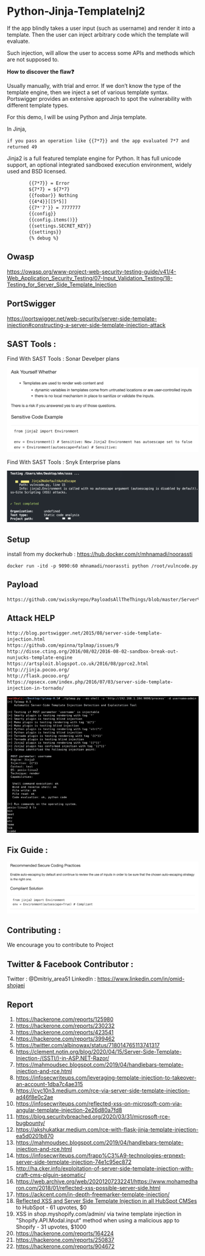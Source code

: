 # Python-Jinja-TemplateInj2

If the app blindly takes a user input (such as username) and render it into a template. Then the user can inject arbitrary code which the template will evaluate.

Such injection, will allow the user to access some APIs and methods which are not supposed to.

**How to discover the flaw❓**

Usually manually, with trial and error. If we don’t know the type of the template engine, then we inject a set of various template syntax. Portswigger provides an extensive approach to spot the vulnerability with different template types.

For this demo, I will be using Python and Jinja template.

In Jinja, 

    if you pass an operation like {{7*7}} and the app evaluated 7*7 and returned 49


Jinja2 is a full featured template engine for Python. It has full unicode support, an optional integrated sandboxed execution environment, widely used and BSD licensed.

            {{7*7}} = Error
            ${7*7} = ${7*7}
            {{foobar}} Nothing
            {{4*4}}[[5*5]]
            {{7*'7'}} = 7777777
            {{config}}
            {{config.items()}}
            {{settings.SECRET_KEY}}
            {{settings}}
            {% debug %}
            
## Owasp

https://owasp.org/www-project-web-security-testing-guide/v41/4-Web_Application_Security_Testing/07-Input_Validation_Testing/18-Testing_for_Server_Side_Template_Injection

## PortSwigger

https://portswigger.net/web-security/server-side-template-injection#constructing-a-server-side-template-injection-attack

## SAST Tools : 


Find With SAST Tools : Sonar Develper plans


![Getting Started](68.png)



Find With SAST Tools : Snyk Enterprise plans

![Getting Started](69.png)




## Setup

install from my dockerhub : https://hub.docker.com/r/mhnamadi/noorassti


    docker run -itd -p 9090:60 mhnamadi/noorassti python /root/vulncode.py


## Payload 

    https://github.com/swisskyrepo/PayloadsAllTheThings/blob/master/Server%20Side%20Template%20Injection/Intruder/ssti.fuzz

## Attack HELP

    http://blog.portswigger.net/2015/08/server-side-template-injection.html
    https://github.com/epinna/tplmap/issues/9
    http://disse.cting.org/2016/08/02/2016-08-02-sandbox-break-out-nunjucks-template-engine
    https://artsploit.blogspot.co.uk/2016/08/pprce2.html
    http://jinja.pocoo.org/
    http://flask.pocoo.org/
    https://opsecx.com/index.php/2016/07/03/server-side-template-injection-in-tornado/



![Getting Started](66.png)

## Fix Guide :  

![Getting Started](67.png)


## Contributing : 
 
We encourage you to contribute to Project

## Twitter & Facebook Contributor :

Twitter : @Dmitriy_area51
LinkedIn : https://www.linkedin.com/in/omid-shojaei

  
## Report 


1. https://hackerone.com/reports/125980
2. https://hackerone.com/reports/230232
3. https://hackerone.com/reports/423541
4. https://hackerone.com/reports/399462
5. https://twitter.com/albinowax/status/718014765113741317
6. https://clement.notin.org/blog/2020/04/15/Server-Side-Template-Injection-/(SSTI/)-in-ASP.NET-Razor/
7. https://mahmoudsec.blogspot.com/2019/04/handlebars-template-injection-and-rce.html
8. https://infosecwriteups.com/leveraging-template-injection-to-takeover-an-account-1dba7c4ae315
9. https://cyc10n3.medium.com/rce-via-server-side-template-injection-ad46f8e0c2ae
10. https://infosecwriteups.com/reflected-xss-on-microsoft-com-via-angular-template-injection-2e26d80a7fd8
11. https://blog.securitybreached.org/2020/03/31/microsoft-rce-bugbounty/
12. https://akshukatkar.medium.com/rce-with-flask-jinja-template-injection-ea5d0201b870
13. https://mahmoudsec.blogspot.com/2019/04/handlebars-template-injection-and-rce.html
14. https://infosecwriteups.com/frapp%C3%A9-technologies-erpnext-server-side-template-injection-74e1c95ec872
15. http://ha.cker.info/exploitation-of-server-side-template-injection-with-craft-cms-plguin-seomatic/
16. https://web.archive.org/web/20201207232241/https://www.mohamedharon.com/2018/01/reflected-xss-possible-server-side.html
17. https://ackcent.com/in-depth-freemarker-template-injection/
18. [Reflected XSS and Server Side Template Injection  in all HubSpot CMSes](https://hackerone.com/reports/399462) to HubSpot - 61 upvotes, $0
19. XSS in $shop$.myshopify.com/admin/ via twine template injection in "Shopify.API.Modal.input" method when using a malicious app to Shopify - 31 upvotes, $1000
20. https://hackerone.com/reports/164224
21. https://hackerone.com/reports/250837
22. https://hackerone.com/reports/904672







